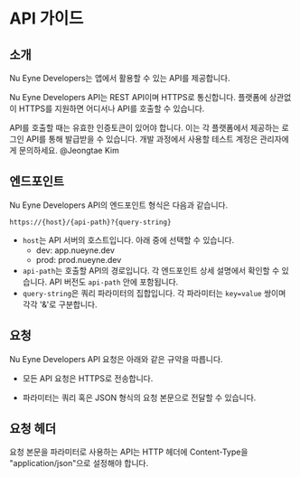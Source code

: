 # **API 가이드**

## **소개**
Nu Eyne Developers는 앱에서 활용할 수 있는 API를 제공합니다.

Nu Eyne Developers API는 REST API이며 HTTPS로 통신합니다. 플랫폼에 상관없이 HTTPS를 지원하면 어디서나 API를 호출할 수 있습니다.

API를 호출할 때는 유효한 인증토큰이 있어야 합니다. 이는 각 플랫폼에서 제공하는 로그인 API를 통해 발급받을 수 있습니다. 개발 과정에서 사용할 테스트 계정은 관리자에게 문의하세요. @Jeongtae Kim

## **엔드포인트**
Nu Eyne Developers API의 엔드포인트 형식은 다음과 같습니다.

```
https://{host}/{api-path}?{query-string}  
```

- `host`는 API 서버의 호스트입니다. 아래 중에 선택할 수 있습니다.
    - dev: app.nueyne.dev
    - prod: prod.nueyne.dev
- `api-path`는 호출할 API의 경로입니다. 각 엔드포인트 상세 설명에서 확인할 수 있습니다. 
  API 버전도 `api-path` 안에 포함됩니다.
- `query-string`은 쿼리 파라미터의 집합입니다. 각 파라미터는 `key=value` 쌍이며 각각 '&'로 구분합니다.  

## **요청**
Nu Eyne Developers API 요청은 아래와 같은 규약을 따릅니다.

- 모든 API 요청은 HTTPS로 전송합니다.

- 파라미터는 쿼리 혹은 JSON 형식의 요청 본문으로 전달할 수 있습니다.

## **요청 헤더**

요청 본문을 파라미터로 사용하는 API는 HTTP 헤더에 Content-Type을 "application/json"으로 설정해야 합니다.